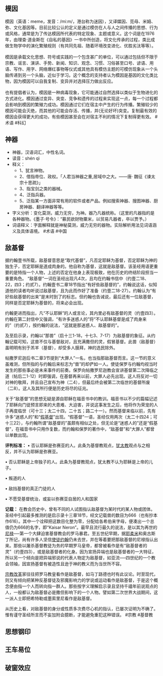 ## 模因
模因（英语：meme，发音：/miːm/，港台称为迷因），又译媒因、觅母、米姆、弥、文化基因等。目前比较公认的定义是通过模仿在人与人之间传播的思想、行为或风格，通常是为了传达模因所代表的特定现象、主题或意义。这个词是在1976年，由理查·道金斯在《自私的基因》一书中所创造，将文化传承的过程，类比成做生物学中的演化繁殖规则（有共同先祖、随着环境改变进化、优胜劣汰等等）。<br><br>模因是承载文化思想、符号或实践的一个包含甚广的单位，可以通过包括但不限于宗教、谣言、演讲、手势、新闻、知识、观念、习惯、习俗甚至口号、谚语、用语、写作、用字、网络爆红事物等仪式或其他具有模仿主题的可模仿现象从一个头脑传递到另一个头脑，近似于学习。这个概念的支持者认为模因是基因的文化类比物，因为模因可以自我复制、变异并对选择压力做出反应。<br><br>也有提倡者认为，模因是一种病毒现象，它可能通过自然选择以类似于生物进化的方式进化。模因通过变异、突变、竞争和遗传的过程来实现这一点，每一个过程都会影响到模因的繁殖力成功。模因通过它们在宿主中产生的行为传播。繁殖较少的模因可能会灭绝，而其他的可能会存活、传播，并(无论好坏)突变。复制最有效的模因会获得更大的成功，有些模因甚至会在对宿主不利的情况下复制得更有效。 #术语 #科幻
## 神器
- 神器，汉语词汇，中性名词。
- 读音：shén qì
- 释义：
	- 1、犹言神物。
	- 2、借指帝位、政权。「人君当神器之重,居域中之大。——唐· 魏征《谏太宗十思疏》」
	- 3、指宝剑之类的器械。
	- 4、泛指兵器。
	- 5、泛指某一方面非常有用的软件或者产品。例如搜索神器、搜图神器、厨房神器、翻译神器等等。
- 字义分析：变化莫测，威力无穷，为神。器乃凡器统称。（这里的凡器指的是各种器物。《墨子·号令》：“募民欲财物粟米，以贸易凡器者，卒以贾予。）
- 词语释义：字面解释就是神秘莫测，威力无穷的器物。实际解析用法见词语涵义及具体语境。 #术语 #中国


## 敌基督
据约翰壹书所载，敌基督意思是“取代基督”，凡否定耶稣为基督，否定耶稣为神的独生子，否定耶稣是道成肉身的。他自称为基督，这就是敌基督。该圣经用语更重要的是特指一个人物，上述的否定在他身上表现极致，他在历史的终结阶段担当一重要角色。
“敌基督”一词在圣经出现凡4次，且均在约翰书信中（约壹二18、22，四3；约贰7）。约翰壹书二章18节指出“有好些敌基督的”，约翰说这话，似知道他的读者均听说过敌基督，且为此而作好了准备（约壹二18-27）。约翰认为“有好些敌基督的出来”是末时到了的标志。但约翰也告诫说，最后还有一位敌基督，同样是否定耶稣为基督的，将来必会出现。

约翰更进而指出，凡“不认耶稣”的人或言论，其内里必有敌基督的灵（约壹四3）。约翰在第二封信中又强调，“有许多迷惑人的”将“不认耶稣基督是成了肉身来的”（约贰7），按约翰的说法，“这就是那迷惑人、敌基督的”。

及至启示录，约翰以“那兽”（启十三1-18，十七3、7-17）为敌基督的象征。从约翰记载可知，这兽不仅与基督敌对，且充满撒但的灵，假冒基督。此兽（敌基督）虽明明有别于羔羊（基督），却受多人膜拜，神的选民除外。

帖撒罗尼迦后书二章3节提到“大罪人”一名，也当指那敌基督而言。这一节的意义虽难测，但所指的与约翰后来标志为“兽”的却俨如一人。使徒保罗与约翰均视当时发生的那些事必是未来事件的前奏。保罗向帖撒罗尼迦教会宣讲基督第二次降临之道（帖后二1-12）时即强调，在基督再来以前，大罪人必先出现。这人将反对一切对神的敬拜，并且自己宣布为神（二4），但最后终会被第二次临世的基督所废（二8）。这人及其所行便是历史将尽的征兆。

关于“敌基督”的思想无疑是源自耶稣在福音书中的教训。福音书以不少的篇幅记述了耶稣向门徒预言即来的大患难、大迫害，并说这事发生之后，他将作为荣宠的人子再度临世（可十三；太二十四，二十五；路二十一）。然而基督来临以前，先有许多“迷惑人的”和“[假基督](https://www.baike.com/wikiid/7112657388075373908?from=wiki_content&prd=innerlink)”出现。“假基督”一语，圣经仅用两次（太二十四24；可十三22），与约翰所谓“敌基督的”虽颇有相似之处，但无论是“迷惑人的”还是“假基督”，在福音书中只用作复数，而约翰和保罗的著作中，“敌基督”和“大罪人”都曾以单数出现。

**评判标准：**
• 否认耶稣是弥赛亚的人。此条为基督教观点，[犹太教](https://www.baike.com/wikiid/6905883944715039771?from=wiki_content&prd=innerlink)观点与之相反，并不认为耶稣是弥赛亚。

• 否认耶稣是上帝独子的人。此条为基督教观点，犹太教不认为耶稣是上帝的儿子。

• 叛道的人

• 敌挡基督的真正门徒的人

• 不愿受基督统治，或妄以弥赛亚自居的人和国家

**记载：**
在教会历史中，曾有不同的人试图指认敌基督为某时代的某人物或团体。圣经中引起最多推测的是启示录十三章18节，经文记载兽的数目为666（也有抄本作616）。其中一个诠释把这数目化整为零，分配给各希伯来字母，便凑出一个总值仍为666的名字，即“Kaisar Neron”。最早且流行最久的说法，是以其为再世的[尼禄](https://www.baike.com/wikiid/8354310292287086697?from=wiki_content&prd=innerlink)──第一个大肆迫害基督教会的罗马暴君。至五世纪早期，据[耶柔米](https://www.baike.com/wikiid/3330090495425591726?from=wiki_content&prd=innerlink)和奥古斯丁所记，尚有许多人坚信[使徒约翰](https://www.baike.com/wikiid/7276721841715372088?from=wiki_content&prd=innerlink)仍未去世，并在等着要把那敌基督的尼禄指认出来。那些以屠杀基督教徒为务的早期罗马皇帝，都曾被看作是有“敌基督者的灵”（约壹四3），或是敌基督者的化身。因为宣扬异端也是敌基督者的一大特征，所以另一个倾向是把异端邪说的代表人物定为敌基督，如亚流──四世纪的一个教会领袖，因宣扬基督有被造性且逊于神的教义而为当世所不容。

[宗教改革](https://www.baike.com/wikiid/2299744033550740843?from=wiki_content&prd=innerlink)家往往把罗马教皇看作是敌基督，如马丁路德也时有此议论。时至现代，则又有倾向把某种反基督徒及邪魔影响力的学说或运动看作是敌基督，于是这个概念便由指一个人而转向指一群人。那些按字义理解启示录且坚持千禧年前说观点的人，一般都认为敌基督必是撒但影响下的一个人物。譬如第二次世界大战期间，这一派人士即把希特勒或墨索里尼看作是敌基督。

从历史上看，对敌基督的身分或性质多次费尽心机的指认，已屡次证明为不确了。惟有谨守圣经所言而不妄加附会臆断，才能避免重犯这种错误。 #宗教 #基督教 

## 思想钢印

## 王车易位
## 破窗效应